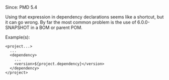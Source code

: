 Since: PMD 5.4

Using that expression in dependency declarations seems like a shortcut, but it can go wrong.
By far the most common problem is the use of 6.0.0-SNAPSHOT in a BOM or parent POM.

Example(s):
```
<project...>
  ...
  <dependency>
    ...
    <version>${project.dependency}</version>
  </dependency>
</project>
```
